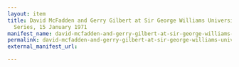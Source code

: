 ```yaml
---
layout: item
title: David McFadden and Gerry Gilbert at Sir George Williams University, The Poetry
  Series, 15 January 1971
manifest_name: david-mcfadden-and-gerry-gilbert-at-sir-george-williams-university-the-poetry-series-15-january-1971
permalink: david-mcfadden-and-gerry-gilbert-at-sir-george-williams-university-the-poetry-series-15-january-1971
external_manifest_url: 

---
```

<!-- Add an essay or interpretive material below this line,
using HTML or markdown.  Do not modify this file above this line -->
